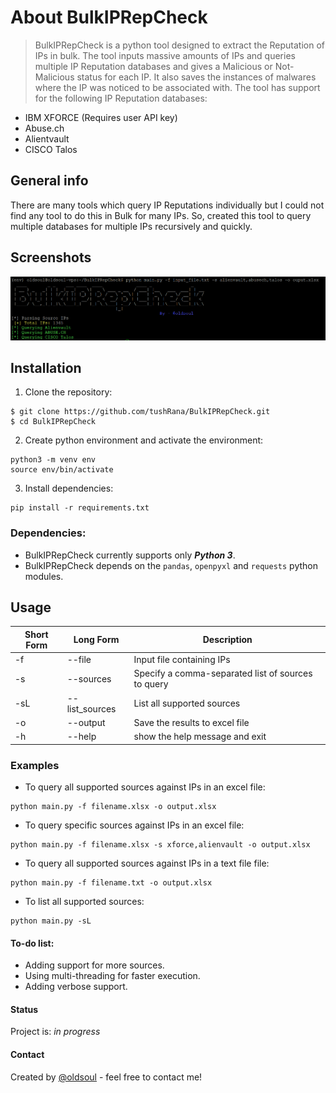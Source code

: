 # About BulkIPRepCheck
> BulkIPRepCheck is a python tool designed to extract the Reputation of IPs in bulk. The tool inputs massive amounts of IPs and queries multiple IP Reputation databases and gives a Malicious or Not-Malicious status for each IP. It also saves the instances of malwares where the IP was noticed to be associated with. 
The tool has support for the following IP Reputation databases:
* IBM XFORCE (Requires user API key)
* Abuse.ch
* Alientvault
* CISCO Talos

## General info
There are many tools which query IP Reputations individually but I could not find any tool to do this in Bulk for many IPs. So, created this tool to query multiple databases for multiple IPs recursively and quickly.

## Screenshots
![Example screenshot](./img/screenshot.PNG)

## Installation
1. Clone the repository:
```
$ git clone https://github.com/tushRana/BulkIPRepCheck.git
$ cd BulkIPRepCheck
```
2. Create python environment and activate the environment:
```
python3 -m venv env
source env/bin/activate
```
3. Install dependencies:
```
pip install -r requirements.txt
```

### Dependencies:
* BulkIPRepCheck currently supports only ***Python 3***.
* BulkIPRepCheck depends on the `pandas`, `openpyxl` and `requests` python modules.

## Usage

Short Form    | Long Form     | Description
------------- | ------------- |-------------
-f            | --file        | Input file containing IPs
-s            | --sources     | Specify a comma-separated list of sources to query
-sL           | --list_sources| List all supported sources
-o            | --output      | Save the results to excel file
-h            | --help        | show the help message and exit

### Examples
* To query all supported sources against IPs in an excel file:
```
python main.py -f filename.xlsx -o output.xlsx
```
* To query specific sources against IPs in an excel file:
```
python main.py -f filename.xlsx -s xforce,alienvault -o output.xlsx
```
* To query all supported sources against IPs in a text file file:
```
python main.py -f filename.txt -o output.xlsx
```
* To list all supported sources:
```
python main.py -sL
```

#### To-do list:
* Adding support for more sources.
* Using multi-threading for faster execution.
* Adding verbose support.

#### Status
Project is: _in progress_

#### Contact
Created by [@oldsoul](https://twitter.com/rana_tushr) - feel free to contact me!
